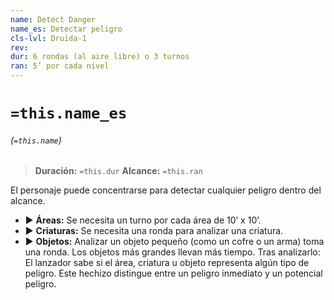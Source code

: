 ```yaml
---
name: Detect Danger
name_es: Detectar peligro
cls-lvl: Druida-1
rev: 
dur: 6 rondas (al aire libre) o 3 turnos
ran: 5’ por cada nivel
---
```

# `=this.name_es`
###### (`=this.name`)

>**Duración:** `=this.dur`
>**Alcance:** `=this.ran`

El personaje puede concentrarse para detectar cualquier peligro dentro del alcance. 
- ▶ **Áreas:** Se necesita un turno por cada área de 10’ x 10’. 
- ▶ **Criaturas:** Se necesita una ronda para analizar una criatura. 
- ▶ **Objetos:** Analizar un objeto pequeño (como un cofre o un arma) toma una ronda. Los objetos más grandes llevan más tiempo. Tras analizarlo: El lanzador sabe si el área, criatura u objeto representa algún tipo de peligro. Este hechizo distingue entre un peligro inmediato y un potencial peligro.